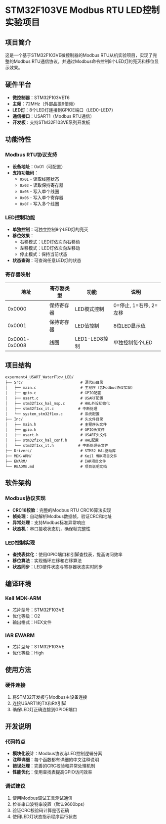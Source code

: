 # STM32F103VE Modbus RTU LED控制实验项目

## 项目简介

这是一个基于STM32F103VE微控制器的Modbus RTU从机实验项目，实现了完整的Modbus RTU通信协议，并通过Modbus命令控制8个LED灯的亮灭和移位显示效果。

## 硬件平台

- **微控制器**：STM32F103VET6
- **主频**：72MHz（外部晶振9倍频）
- **LED灯**：8个LED灯连接到GPIOE端口（LED0-LED7）
- **通信接口**：USART1（Modbus RTU通信）
- **开发板**：支持STM32F103VE系列开发板

## 功能特性

### Modbus RTU协议支持

- **设备地址**：0x01（可配置）
- **支持功能码**：
  - `0x01` - 读取线圈状态
  - `0x03` - 读取保持寄存器
  - `0x05` - 写入单个线圈
  - `0x06` - 写入单个寄存器
  - `0x0F` - 写入多个线圈

### LED控制功能

- **单独控制**：可独立控制8个LED灯的亮灭
- **移位效果**：
  - 右移模式：LED灯依次向右移动
  - 左移模式：LED灯依次向左移动
  - 停止模式：保持当前状态
- **状态查询**：可查询任意LED灯的状态

### 寄存器映射

| 地址 | 寄存器类型 | 功能 | 说明 |
|------|-----------|------|------|
| 0x0000 | 保持寄存器 | LED模式控制 | 0=停止, 1=右移, 2=左移 |
| 0x0001 | 保持寄存器 | LED值控制 | 8位LED显示值 |
| 0x0001-0x0008 | 线圈 | LED1-LED8控制 | 单独控制每个LED |

## 项目结构

```
experment4_USART_WaterFlow_LED/
├── Src/                          # 源代码目录
│   ├── main.c                    # 主程序（含Modbus协议实现）
│   ├── gpio.c                    # GPIO配置
│   ├── usart.c                   # USART配置
│   ├── stm32f1xx_hal_msp.c       # HAL外设初始化
│   ├── stm32f1xx_it.c           # 中断处理
│   └── system_stm32f1xx.c        # 系统配置
├── Inc/                          # 头文件目录
│   ├── main.h                    # 主程序头文件
│   ├── gpio.h                    # GPIO头文件
│   ├── usart.h                   # USART头文件
│   ├── stm32f1xx_hal_conf.h      # HAL配置
│   └── stm32f1xx_it.h           # 中断处理头文件
├── Drivers/                      # STM32 HAL驱动库
├── MDK-ARM/                      # Keil MDK项目文件
├── EWARM/                        # IAR项目文件
└── README.md                     # 项目说明文档
```

## 软件架构

### Modbus协议实现

- **CRC16校验**：完整的Modbus RTU CRC16算法实现
- **帧处理**：自动解析Modbus数据帧，验证CRC和地址
- **异常处理**：支持Modbus标准异常响应
- **状态机**：串口接收状态机，确保帧完整性

### LED控制实现

- **查找表优化**：使用GPIO端口和引脚查找表，提高访问效率
- **移位算法**：实现循环左移和右移算法
- **状态同步**：LED硬件状态与寄存器状态实时同步

## 编译环境

### Keil MDK-ARM
- 芯片型号：STM32F103VE
- 优化等级：O2
- 输出格式：HEX文件

### IAR EWARM
- 芯片型号：STM32F103VE
- 优化等级：High

## 使用方法

### 硬件连接

1. 将STM32开发板与Modbus主设备连接
2. 连接USART1的TX和RX引脚
3. 确保LED灯正确连接到GPIOE端口

## 开发说明

### 代码特点

- **模块化设计**：Modbus协议与LED控制逻辑分离
- **注释详细**：每个函数都有详细的中文注释说明
- **错误处理**：完善的CRC校验和异常处理机制
- **性能优化**：使用查找表提高GPIO访问效率

### 调试建议

1. 使用Modbus调试工具测试通信
2. 检查串口波特率设置（默认9600bps）
3. 验证CRC校验码计算是否正确
4. 使用LED灯状态指示程序运行状态
